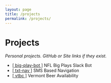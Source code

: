 ```yaml
---
layout: page
title: /projects
permalink: /projects/
---
```


# Projects  
*Personal projects. GitHub or Site links if they exist.*
<br>
- [\[ big-play-bot \]](https://github.com/twbarber/big-play-bot) NFL Big Plays Slack Bot
- [\[ txt-nav \]](https://github.com/twbarber/txt-nav) SMS Based Navigation
- [\[ vtbc \]](https://github.com/twbarber/vtbc) Vermont Beer Availability